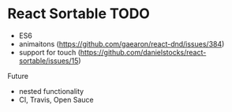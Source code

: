# React Sortable TODO


- ES6
- animaitons (https://github.com/gaearon/react-dnd/issues/384)
- support for touch (https://github.com/danielstocks/react-sortable/issues/15)


Future
- nested functionality
- CI, Travis, Open Sauce

